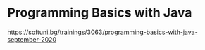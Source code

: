 # Programming Basics with Java  
https://softuni.bg/trainings/3063/programming-basics-with-java-september-2020

